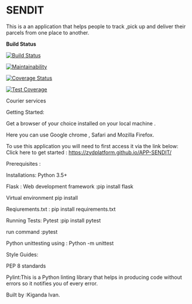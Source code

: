 # SENDIT
This is a an application that helps people to track ,pick up and deliver their parcels from one place to another. 

**Build Status**

[![Build Status](https://travis-ci.org/zydplatform/APP-SENDIT.svg?branch=develop)](https://travis-ci.org/zydplatform/APP-SENDIT)



[![Maintainability](https://api.codeclimate.com/v1/badges/a99a88d28ad37a79dbf6/maintainability)](https://codeclimate.com/github/codeclimate/codeclimate/maintainability)


[![Coverage Status](https://coveralls.io/repos/github/zydplatform/APP-SENDIT/badge.svg?branch=develop)](https://coveralls.io/github/zydplatform/APP-SENDIT?branch=develop)

[![Test Coverage](https://api.codeclimate.com/v1/badges/a99a88d28ad37a79dbf6/test_coverage)](https://codeclimate.com/github/codeclimate/codeclimate/test_coverage)


Courier services

Getting Started:

Get a browser of your choice installed on your local machine .

Here you can use Google chrome , Safari and Mozilla Firefox.


To use this application you will need to first access it via the link below:
Click here to get started :  https://zydplatform.github.io/APP-SENDIT/

Prerequisites :

Installations:
Python 3.5+ 

Flask : Web development framework :pip install flask

Virtual environment pip install 

Reqiurements.txt : pip install requirements.txt

Running Tests:
 Pytest :pip install pytest

 run command :pytest

 Python unittesting using : Python -m unittest

Style Guides:

PEP 8 standards

Pylint:This is a Python linting library that helps in producing code without
errors so it notifies you of every error.


Built by :Kiganda Ivan.
